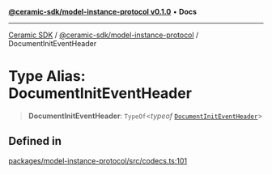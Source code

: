 [**@ceramic-sdk/model-instance-protocol v0.1.0**](../README.md) • **Docs**

***

[Ceramic SDK](../../../README.md) / [@ceramic-sdk/model-instance-protocol](../README.md) / DocumentInitEventHeader

# Type Alias: DocumentInitEventHeader

> **DocumentInitEventHeader**: `TypeOf`\<*typeof* [`DocumentInitEventHeader`](../variables/DocumentInitEventHeader.md)\>

## Defined in

[packages/model-instance-protocol/src/codecs.ts:101](https://github.com/ceramicstudio/ceramic-sdk/blob/a220cbca7950f690af7f3d03a0023681bb9f5426/packages/model-instance-protocol/src/codecs.ts#L101)
